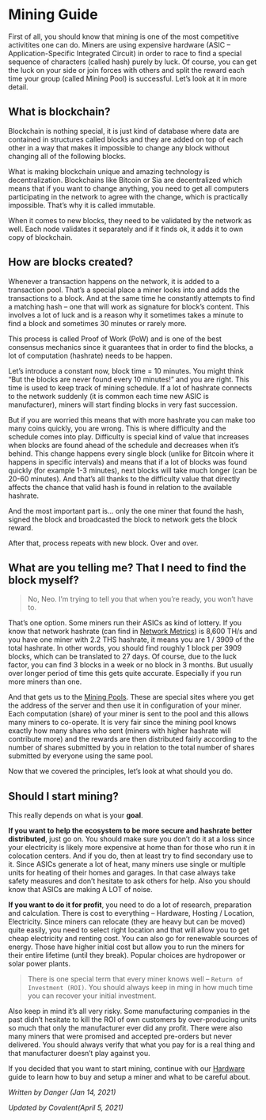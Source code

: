 # Mining Guide
First of all, you should know that mining is one of the most competitive activitites one can do. Miners are using expensive hardware (ASIC – Application-Specific Integrated Circuit) in order to race to find a special sequence of characters (called hash) purely by luck. Of course, you can get the luck on your side or join forces with others and split the reward each time your group (called Mining Pool) is successful. Let’s look at it in more detail.

## What is blockchain? 
Blockchain is nothing special, it is just kind of database where data are contained in structures called blocks and they are added on top of each other in a way that makes it impossible to change any block without changing all of the following blocks.

What is making blockchain unique and amazing technology is decentralization. Blockchains like Bitcoin or Sia are decentralized which means that if you want to change anything, you need to get all computers participating in the network to agree with the change, which is practically impossible. That’s why it is called immutable.

When it comes to new blocks, they need to be validated by the network as well. Each node validates it separately and if it finds ok, it adds it to own copy of blockchain.

## How are blocks created?
Whenever a transaction happens on the network, it is added to a transaction pool. That’s a special place a miner looks into and adds the transactions to a block. And at the same time he constantly attempts to find a matching hash – one that will work as signature for block’s content. This involves a lot of luck and is a reason why it sometimes takes a minute to find a block and sometimes 30 minutes or rarely more.

This process is called Proof of Work (PoW) and is one of the best consensus mechanics since it guarantees that in order to find the blocks, a lot of computation (hashrate) needs to be happen.

Let’s introduce a constant now, block time = 10 minutes. You might think “But the blocks are never found every 10 minutes!” and you are right. This time is used to keep track of mining schedule. If a lot of hashrate connects to the network suddenly (it is common each time new ASIC is manufacturer), miners will start finding blocks in very fast succession.

But if you are worried this means that with more hashrate you can make too many coins quickly, you are wrong. This is where difficulty and the schedule comes into play. Difficulty is special kind of value that increases when blocks are found ahead of the schedule and decreases when it’s behind. This change happens every single block (unlike for Bitcoin where it happens in specific intervals) and means that if a lot of blocks was found quickly (for example 1-3 minutes), next blocks will take much longer (can be 20-60 minutes). And that’s all thanks to the difficulty value that directly affects the chance that valid hash is found in relation to the available hashrate.

And the most important part is… only the one miner that found the hash, signed the block and broadcasted the block to network gets the block reward.

After that, process repeats with new block. Over and over.

## What are you telling me? That I need to find the block myself?
> No, Neo. I’m trying to tell you that when you’re ready, you won’t have to.

That’s one option. Some miners run their ASICs as kind of lottery. If you know that network hashrate (can find in [Network Metrics](/pages/discover/network-metrics/en.html)) is 8,600 TH/s and you have one miner with 2.2 THS hashrate, it means you are 1 / 3909 of the total hashrate. In other words, you should find roughly 1 block per 3909 blocks, which can be translated to 27 days. Of course, due to the luck factor, you can find 3 blocks in a week or no block in 3 months. But usually over longer period of time this gets quite accurate. Especially if you run more miners than one.

And that gets us to the [Mining Pools](/pages/mining/mining-pools/en.html). These are special sites where you get the address of the server and then use it in configuration of your miner. Each computation (share) of your miner is sent to the pool and this allows many miners to co-operate. It is very fair since the mining pool knows exactly how many shares who sent (miners with higher hashrate will contribute more) and the rewards are then distributed fairly according to the number of shares submitted by you in relation to the total number of shares submitted by everyone using the same pool.

Now that we covered the principles, let’s look at what should you do.

## Should I start mining?
This really depends on what is your **goal**.

**If you want to help the ecosystem to be more secure and hashrate better distributed**, just go on. You should make sure you don’t do it at a loss since your electricity is likely more expensive at home than for those who run it in colocation centers. And if you do, then at least try to find secondary use to it. Since ASICs generate a lot of heat, many miners use single or multiple units for heating of their homes and garages. In that case always take safety measures and don’t hesitate to ask others for help. Also you should know that ASICs are making A LOT of noise.

**If you want to do it for profit**, you need to do a lot of research, preparation and calculation. There is cost to everything – Hardware, Hosting / Location, Electricity. Since miners can relocate (they are heavy but can be moved) quite easily, you need to select right location and that will allow you to get cheap electricity and renting cost. You can also go for renewable sources of energy. Those have higher initial cost but allow you to run the miners for their entire lifetime (until they break). Popular choices are hydropower or solar power plants.

> There is one special term that every miner knows well – `Return of Investment (ROI)`. You should always keep in ming in how much time you can recover your initial investment.

Also keep in mind it’s all very risky. Some manufacturing companies in the past didn’t hesitate to kill the ROI of own customers by over-producing units so much that only the manufacturer ever did any profit. There were also many miners that were promised and accepted pre-orders but never delivered. You should always verify that what you pay for is a real thing and that manufacturer doesn’t play against you.

If you decided that you want to start mining, continue with our [Hardware](/pages/mining/hardware/en.md) guide to learn how to buy and setup a miner and what to be careful about.

*Written by Danger (Jan 14, 2021)*

*Updated by Covalent(April 5, 2021)*
